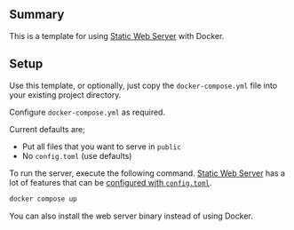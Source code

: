 ## Summary

This is a template for using [Static Web Server](https://static-web-server.net/) with Docker.

## Setup

Use this template, or optionally, just copy the `docker-compose.yml` file into your existing project directory.

Configure `docker-compose.yml` as required.

Current defaults are;
* Put all files that you want to serve in `public`
* No `config.toml` (use defaults)

To run the server, execute the following command.
[Static Web Server](https://static-web-server.net/) has a lot of features that can be [configured with `config.toml`](https://static-web-server.net/configuration/config-file/).

```sh
docker compose up
```

You can also install the web server binary instead of using Docker.
